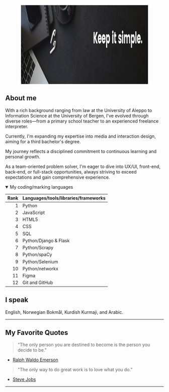 <div align="center">
  <img src="banner.png" width="80%" height="250" style="margin:auto;">
</div>

## About me

With a rich background ranging from law at the University of Aleppo to Information Science at the University of Bergen, I've evolved through diverse roles—from a primary school teacher to an experienced freelance interpreter. 

Currently, I'm expanding my expertise into media and interaction design, aiming for a third bachelor's degree. 

My journey reflects a disciplined commitment to continuous learning and personal growth. 

As a team-oriented problem solver, I'm eager to dive into UX/UI, front-end, back-end, or full-stack opportunities, always striving to exceed expectations and gain comprehensive experience.

<details open>
 <summary>My coding/marking languages</summary>
 
| Rank | Languages/tools/libraries/frameworks |
|-----:|--------------------------------------|
|     1| Python                               |
|     2| JavaScript                           |
|     3| HTML5                                |
|     4| CSS                                  |
|     5| SQL                                  |
|     6| Python/Django & Flask                |
|     7| Python/Scrapy                        |
|     8| Python/spaCy                         |
|     9| Python/Selenium                      |
|    10| Python/networkx                      |
|    11| Figma                                |
|    12| Git and GitHub                       |

</details>

## I speak

English, Norwegian Bokmål, Kurdish Kurmaji, and Arabic.

---

## My Favorite Quotes

>"The only person you are destined to become is the person you decide to be." 
- [Ralph Waldo Emerson](https://en.wikipedia.org/wiki/Ralph_Waldo_Emerson)

>"The only way to do great work is to love what you do." 
- [Steve Jobs](https://en.wikipedia.org/wiki/Steve_Jobs#1985–1997)

---

<!---
zagrosjawar/zagrosjawar is a ✨ special ✨ repository because its `README.md` (this file) appears on your GitHub profile.
You can click the Preview link to take a look at your changes.
--->
